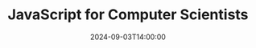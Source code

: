 ---
type: lecture
date: '2024-09-03T14:00:00'
title: JavaScript for Computer Scientists
readings:
  - link: https://youtu.be/_4PokD3HDkM
    name: JavaScript for CS Majors
  - link: /readings/chapter-1-http/javascript-intro/
    name: JavaScript for CS Majors (written version)
  - link: /readings/chapter-1-http/typescript-intro/
    name: TypeScript for CS Majors
relative_date:
  week: 2
  day: 1
  time: '14:00:00'
---